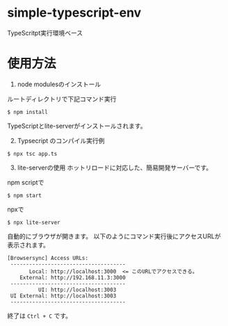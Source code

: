 # simple-typescript-env
TypeScritpt実行環境ベース

# 使用方法

1. node modulesのインストール

ルートディレクトリで下記コマンド実行

```
$ npm install
```
TypeScriptとlite-serverがインストールされます。

2. Typsecript のコンパイル実行例

```
$ npx tsc app.ts
```

3. lite-serverの使用
ホットリロードに対応した、簡易開発サーバーです。

npm scriptで
```
$ npm start
```

npxで
```
$ npx lite-server
```

自動的にブラウザが開きます。
以下のようにコマンド実行後にアクセスURLが表示されます。

```
[Browsersync] Access URLs:
 -------------------------------------
       Local: http://localhost:3000  <= このURLでアクセスできる。
    External: http://192.168.11.3:3000
 -------------------------------------
          UI: http://localhost:3003
 UI External: http://localhost:3003
 -------------------------------------
```

終了は `Ctrl + C` です。

